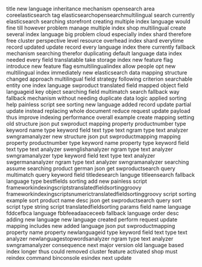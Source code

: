 title new language inheritance mechanism opensearch area coreelasticsearch tag elasticsearchopensearchmultilingual search currently elasticsearch searching storefront creating multiple index language would fine till however problem manage multiple index shop multilingual create several index language big problem cloud especially index shard therefore free cluster perspective level resource overhead index shard everytime record updated update record every language index there currently fallback mechanism searching therefor duplicating default language data index needed every field translatable take storage index new feature flag introduce new feature flag esmultilingualindex allow people opt new multilingual index immediately new elasticsearch data mapping structure changed approach multilingual field strategy following criterion searchable entity one index language swproduct translated field mapped object field languageid key object searching field multimatch search fallback way fallback mechanism without needing duplicate data logic applied sorting help painless script see sorting new language added record update partial update instead replacing whole document reduce request update payload thus improve indexing performance overall example create mapping setting old structure json put swproduct mapping property productnumber type keyword name type keyword field text type text ngram type text analyzer swngramanalyzer new structure json put swproductmapping mapping property productnumber type keyword name property type keyword field text type text analyzer swenglishanalyzer ngram type text analyzer swngramanalyzer type keyword field text type text analyzer swgermananalyzer ngram type text analyzer swngramanalyzer searching assume searching product german json get swproductsearch query multimatch query keyword field titledesearch languge titleensearch fallback language type bestfields sorting add new painless script frameworkindexingscriptstranslatedfieldsortinggroovy frameworkindexingscriptsnumerictranslatedfieldsortinggroovy script sorting example sort product name desc json get swproductsearch query sort script type string script translatedfieldsorting params field name language fddcefbca language fbbfeeadaaceceeb fallback language order desc adding new language new language created perform request update mapping includes new added language json put swproductmapping property name property newlanguageid type keyword field text type text analyzer newlanguagestopwordsanalyzer ngram type text analyzer swngramanalyzer consequence next major version old language based index longer thus could removed cluster feature activated shop must reindex command binconsole esindex next update